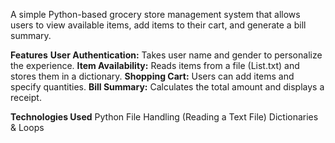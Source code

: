 A simple Python-based grocery store management system that allows users to view available items, add items to their cart, and generate a bill summary.

**Features**
**User Authentication:** Takes user name and gender to personalize the experience.
**Item Availability:** Reads items from a file (List.txt) and stores them in a dictionary.
**Shopping Cart:** Users can add items and specify quantities.
**Bill Summary:** Calculates the total amount and displays a receipt.

**Technologies Used**
Python
File Handling (Reading a Text File)
Dictionaries & Loops
